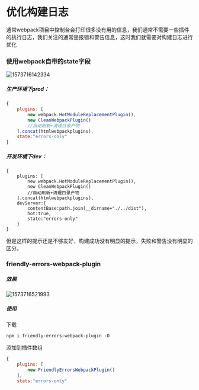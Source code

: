 # 优化构建日志

通常webpack项目中控制台会打印很多没有用的信息，我们通常不需要一些插件的执行日志，我们关注的通常是报错和警告信息，这时我们就需要对构建日志进行优化

### 使用webpack自带的state字段

![1573716142334](F:\我的笔记\image\1573716142334.png)

##### 生产环境下prod：

```js
{
	plugins: [
        new webpack.HotModuleReplacementPlugin(),
        new CleanWebpackPlugin()
        //自动刷新+清理目录产物
    ].concat(htmlwebpackplugins),
    state:"errors-only"
}
```

##### 开发环境下dev：

```
{
	plugins: [
        new webpack.HotModuleReplacementPlugin(),
        new CleanWebpackPlugin()
        //自动刷新+清理目录产物
    ].concat(htmlwebpackplugins),
    devServer:{
        contentBase:path.join(__dirname+"./../dist"),
        hot:true,
        state:"errors-only" 
    }
}
```

但是这样的提示还是不够友好，构建成功没有明显的提示，失败和警告没有明显的区分。

### friendly-errors-webpack-plugin

##### 效果

![1573716521993](F:\我的笔记\image\1573716521993.png)

##### 使用

下载

```shell
npm i friendly-errors-webpack-plugin -D
```

添加到插件数组

```js
{
	plugins: [
        new FriendlyErrorsWebpackPlugin()
    ],
    stats:"errors-only"
```

